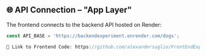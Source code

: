 ## 🌐 API Connection – "App Layer"

The frontend connects to the backend API hosted on Render:

```js
const API_BASE = 'https://backendexperiment.onrender.com/dogs';

🔗 Link to Frontend Code: https://github.com/alexandersuglio/FrontEndExperiment
